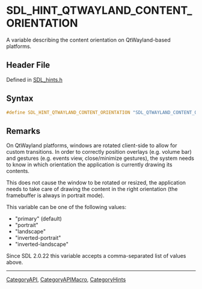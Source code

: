 # SDL_HINT_QTWAYLAND_CONTENT_ORIENTATION

A variable describing the content orientation on QtWayland-based platforms.

## Header File

Defined in [SDL_hints.h](https://github.com/libsdl-org/SDL/blob/SDL2/include/SDL_hints.h)

## Syntax

```c
#define SDL_HINT_QTWAYLAND_CONTENT_ORIENTATION "SDL_QTWAYLAND_CONTENT_ORIENTATION"
```

## Remarks

On QtWayland platforms, windows are rotated client-side to allow for custom
transitions. In order to correctly position overlays (e.g. volume bar) and
gestures (e.g. events view, close/minimize gestures), the system needs to
know in which orientation the application is currently drawing its
contents.

This does not cause the window to be rotated or resized, the application
needs to take care of drawing the content in the right orientation (the
framebuffer is always in portrait mode).

This variable can be one of the following values:

- "primary" (default)
- "portrait"
- "landscape"
- "inverted-portrait"
- "inverted-landscape"

Since SDL 2.0.22 this variable accepts a comma-separated list of values
above.

----
[CategoryAPI](CategoryAPI), [CategoryAPIMacro](CategoryAPIMacro), [CategoryHints](CategoryHints)

